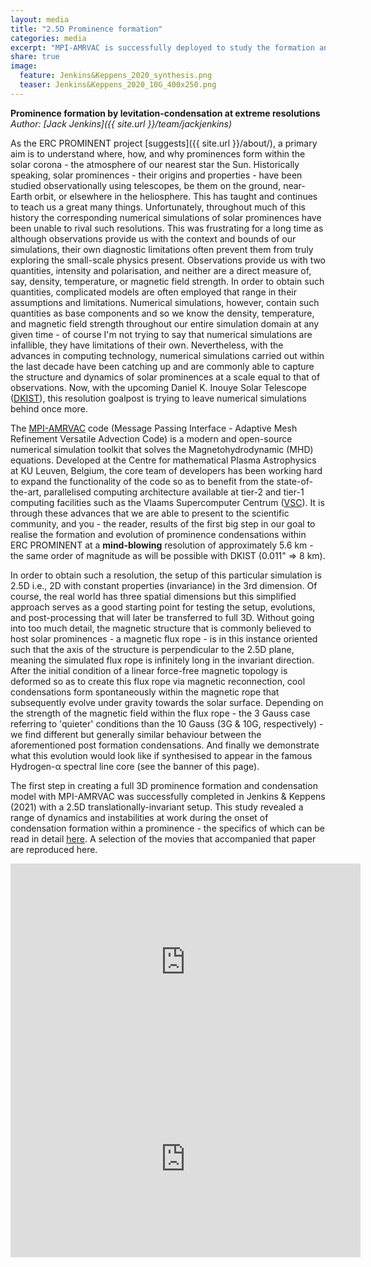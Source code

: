 ```yaml
---
layout: media
title: "2.5D Prominence formation"
categories: media
excerpt: "MPI-AMRVAC is successfully deployed to study the formation and evolution of a prominence in a 2.5D translationally-invariant setup."
share: true
image:
  feature: Jenkins&Keppens_2020_synthesis.png
  teaser: Jenkins&Keppens_2020_10G_400x250.png
---
```




<!-- <h3 style="display: inline-block;">Prominence formation by levitation-condensation at extreme resolutions</h3> -->
**Prominence formation by levitation-condensation at extreme resolutions**
*Author: [Jack Jenkins]({{ site.url }}/team/jackjenkins)*

As the ERC PROMINENT project [suggests]({{ site.url }}/about/), a primary aim is to understand where, how, and why prominences form within the solar corona - the atmosphere of our nearest star the Sun. Historically speaking, solar prominences - their origins and properties - have been studied observationally using telescopes, be them on the ground, near-Earth orbit, or elsewhere in the heliosphere. This has taught and continues to teach us a great many things. Unfortunately, throughout much of this history the corresponding numerical simulations of solar prominences have been unable to rival such resolutions. This was frustrating for a long time as although observations provide us with the context and bounds of our simulations, their own diagnostic limitations often prevent them from truly exploring the small-scale physics present. Observations provide us with two quantities, intensity and polarisation, and neither are a direct measure of, say, density, temperature, or magnetic field strength. In order to obtain such quantities, complicated models are often employed that range in their assumptions and limitations. Numerical simulations, however, contain such quantities as base components and so we know the density, temperature, and magnetic field strength throughout our entire simulation domain at any given time - of course I'm not trying to say that numerical simulations are infallible, they have limitations of their own. Nevertheless, with the advances in computing technology, numerical simulations carried out within the last decade have been catching up and are commonly able to capture the structure and dynamics of solar prominences at a scale equal to that of observations. Now, with the upcoming Daniel K. Inouye Solar Telescope ([DKIST](https://nso.edu/telescopes/dki-solar-telescope/)), this resolution goalpost is trying to leave numerical simulations behind once more.

The [MPI-AMRVAC](www.amrvac.org) code (Message Passing Interface - Adaptive Mesh Refinement Versatile Advection Code) is a modern and open-source numerical simulation toolkit that solves the Magnetohydrodynamic (MHD) equations. Developed at the Centre for mathematical Plasma Astrophysics at KU Leuven, Belgium, the core team of developers has been working hard to expand the functionality of the code so as to benefit from the state-of-the-art, parallelised computing architecture available at tier-2 and tier-1 computing facilities such as the Vlaams Supercomputer Centrum ([VSC](https://www.vscentrum.be)). It is through these advances that we are able to present to the scientific community, and you - the reader, results of the first big step in our goal to realise the formation and evolution of prominence condensations within ERC PROMINENT at a **mind-blowing** resolution of approximately 5.6 km - the same order of magnitude as will be possible with DKIST (0.011" => 8 km). 

In order to obtain such a resolution, the setup of this particular simulation is 2.5D i.e., 2D with constant properties (invariance) in the 3rd dimension. Of course, the real world has three spatial dimensions but this simplified approach serves as a good starting point for testing the setup, evolutions, and post-processing that will later be transferred to full 3D. Without going into too much detail, the magnetic structure that is commonly believed to host solar prominences - a magnetic flux rope - is in this instance oriented such that the axis of the structure is perpendicular to the 2.5D plane, meaning the simulated flux rope is infinitely long in the invariant direction. After the initial condition of a linear force-free magnetic topology is deformed so as to create this flux rope via magnetic reconnection, cool condensations form spontaneously within the magnetic rope that subsequently evolve under gravity towards the solar surface. Depending on the strength of the magnetic field within the flux rope - the 3 Gauss case referring to 'quieter' conditions than the 10 Gauss (3G & 10G, respectively) - we find different but generally similar behaviour between the aforementioned post formation condensations. And finally we demonstrate what this evolution would look like if synthesised to appear in the famous Hydrogen-α spectral line core (see the banner of this page).

The first step in creating a full 3D prominence formation and condensation model with MPI-AMRVAC was successfully completed in Jenkins & Keppens (2021) with a 2.5D translationally-invariant setup. This study revealed a range of dynamics and instabilities at work during the onset of condensation formation within a prominence - the specifics of which can be read in detail [here](https://www.aanda.org/articles/aa/pdf/2021/02/aa39630-20.pdf). A selection of the movies that accompanied that paper are reproduced here.



<iframe width="560" height="315" src="https://www.youtube.com/embed/3Z51rmzGZ5k" title="YouTube video player" frameborder="0" allow="accelerometer; autoplay; clipboard-write; encrypted-media; gyroscope; picture-in-picture" allowfullscreen></iframe>

<iframe width="560" height="315" src="https://www.youtube.com/embed/a5YiodjdtDs" title="YouTube video player" frameborder="0" allow="accelerometer; autoplay; clipboard-write; encrypted-media; gyroscope; picture-in-picture" allowfullscreen></iframe>
